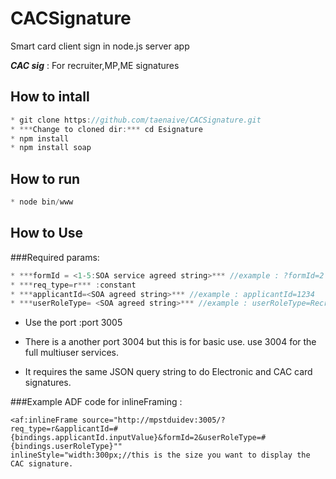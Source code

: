CACSignature
============

Smart card client sign in node.js server app

***CAC sig*** : For recruiter,MP,ME signatures

How to intall
-------------

```js
* git clone https://github.com/taenaive/CACSignature.git
* ***Change to cloned dir:*** cd Esignature
* npm install
* npm install soap
```

How to run
----------

```js
* node bin/www
```

How to Use
----------

###Required params:

```js
* ***formId = <1-5:SOA service agreed string>*** //example : ?formId=2
* ***req_type=r*** :constant
* ***applicantId=<SOA agreed string>*** //example : applicantId=1234
* ***userRoleType= <SOA agreed string>*** //example : userRoleType=Recruiter
```

* Use the port :port 3005
* There is a another port 3004 but this is for basic use. use 3004 for the full multiuser services.

* It requires the same JSON query string to do Electronic and CAC card signatures.




###Example ADF code for inlineFraming :

```adf
<af:inlineFrame source="http://mpstduidev:3005/?req_type=r&applicantId=#
{bindings.applicantId.inputValue}&formId=2&userRoleType=#{bindings.userRoleType}""
inlineStyle="width:300px;//this is the size you want to display the CAC signature.
```


